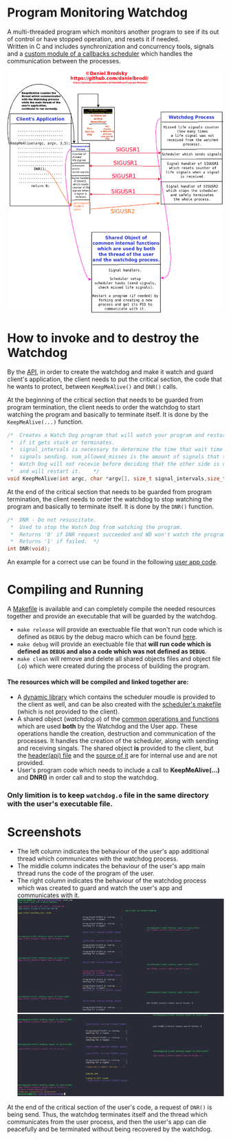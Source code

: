# Program Monitoring Watchdog
A multi-threaded program which monitors another program to see if its out of control or have stopped operation, and resets it if needed.   
Written in C and includes synchronization and concurrency tools, signals and a [custom module of a callbacks scheduler](./scheduler/) which handles the communication between the processes.

![diagram of the watchdog program by Daniel Brodsky](./screenshots/diagram.png)

# How to invoke and to destroy the Watchdog
By the [API](./watchdog.h), in order to create the watchdog and make it watch and guard client's application, the client needs to put the critical section,
the code that he wants to protect, between `KeepMeAlive()` and `DNR()` calls.

At the beginning of the critical section that needs to be guarded from program termination, the client needs to order the watchdog to start watching the program and basically to terminate itself.
It is done by the `KeepMeAlive(...)` function.

```c
/*	Creates a Watch Dog program that will watch your program and restart it
 *	if it gets stuck or terminates.
 *	signal_intervals is necessary to determine the time that wait time between
 *	signals sending. num_allowed_misses is the amount of signals that the
 *	Watch Dog will not recevie before deciding that the other side is down,
 *	and will restart it.	*/
void KeepMeAlive(int argc, char *argv[], size_t signal_intervals,size_t num_allowed_misses);
```
At the end of the critical section that needs to be guarded from program termination, the client needs to order the watchdog to stop watching the program and basically to terminate itself.
It is done by the `DNR()` function.

```c
/*	DNR - Do not resuscitate.
 *	Used to stop the Watch Dog from watching the program.
 *	Returns '0' if DNR request succeeded and WD won't watch the program anymore.
 *	Returns '1' if failed. 	*/
int DNR(void);
```

An example for a correct use can be found in the following [user app code](./user_app.c).

# Compiling and Running
A [Makefile](./makefile) is available and can completely compile the needed resources together and provide an executable that will be guarded by the watchdog.

- ``make release`` will provide an exectuable file that won't run code which is defined as `DEBUG` by the debug macro which can be found [here](./wd_internal.h).
- ``make debug`` will provide an exectuable file that **will run code which is defined as `DEBUG` and also a code which was not defined as `DEBUG`**.
- ``make clean`` will remove and delete all shared objects files and object file (.o) which were created during the process of building the program. 

#### The resources which will be compiled and linked together are:

* A [dynamic library](./libds.so) which contains the scheduler moudle is provided to the client as well, and can be also created with the [scheduler's makefile](./scheduler/makefile) (which is not provided to the client).
* A shared object (_watchdog.o_) of the [common operations and functions](./wd_internal.h) which are used **both** by the Watchdog and the User app. These operations handle the creation, destruction and communication of the processes. It handles the creation of the scheduler, along with sending and receiving singals. The shared object **is** provided to the client, but the [header(api) file](./wd_internal.h) and the [source of it](./wd_internal.c) are for internal use and are not provided.
* User's program code which needs to include a call to **KeepMeAlive(...)** and **DNR()** in order call and to stop the watchdog.

### Only limition is to keep `watchdog.o` file in the same directory with the user's executable file.

# Screenshots
- The left column indicates the behaviour of the user's app additional thread which communicates with the watchdog process.
- The middle column indicates the behaviour of the user's app main thread runs the code of the program of the user.
- The right column indicates the behaviour of the watchdog process which was created to guard and watch the user's app and communicates with it.
![invoking and calling watchdog](./screenshots/start.png)
![calling off the watchdog](./screenshots/end.png)

At the end of the critical section of the user's code, a request of `DNR()` is being send. Thus, the watchdog terminates itself and the thread which communicates from the user process, and then the user's app can die peacefully and be terminated without being recovered by the watchdog.
